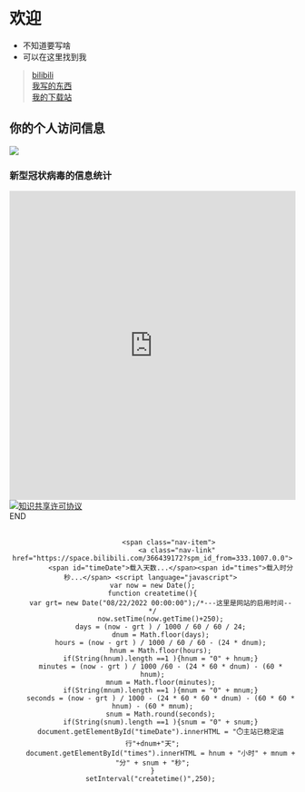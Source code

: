 # 欢迎
- 不知道要写啥
- 可以在这里找到我

>[bilibili](https://space.bilibili.com/366439172?spm_id_from=333.1007.0.0)  
>[我写的东西](https://docs.sakuragl.ml/#/)  
>[我的下载站](https://download.sakuragl.ml/)  

## 你的个人访问信息


<div>
  <img src="https://api.xhofe.top/ip/?line1=Welcome！&amp;line2=sakuragl.ml" />
</div>  


### 新型冠状病毒的信息统计
<iframe src="https://cn.bing.com/covidans/widget?&setlang=zh-CN&lcid=/TaiWan&mt=Map" height="545" frameborder="no" scrolling="no" border="0" width="100%"> </iframe>   
<a rel="license" href="http://creativecommons.org/licenses/by-nc-sa/4.0/"><img alt="知识共享许可协议" style="border-width:0" src="https://i.creativecommons.org/l/by-nc-sa/4.0/88x31.png" /></a><br /

# END

  
<center>
        <br />
  
            <span class="nav-item">
                <a class="nav-link" href="https://space.bilibili.com/366439172?spm_id_from=333.1007.0.0">
             <span id="timeDate">载入天数...</span><span id="times">载入时分秒...</span> <script language="javascript"> 
    var now = new Date();
    function createtime(){
        var grt= new Date("08/22/2022 00:00:00");/*---这里是网站的启用时间--*/
        now.setTime(now.getTime()+250);
        days = (now - grt ) / 1000 / 60 / 60 / 24;
        dnum = Math.floor(days);
        hours = (now - grt ) / 1000 / 60 / 60 - (24 * dnum);
        hnum = Math.floor(hours);
        if(String(hnum).length ==1 ){hnum = "0" + hnum;}
        minutes = (now - grt ) / 1000 /60 - (24 * 60 * dnum) - (60 * hnum);
        mnum = Math.floor(minutes);
        if(String(mnum).length ==1 ){mnum = "0" + mnum;}
        seconds = (now - grt ) / 1000 - (24 * 60 * 60 * dnum) - (60 * 60 * hnum) - (60 * mnum);
        snum = Math.round(seconds);
        if(String(snum).length ==1 ){snum = "0" + snum;}
        document.getElementById("timeDate").innerHTML = "⏱️主站已稳定运行"+dnum+"天";
        document.getElementById("times").innerHTML = hnum + "小时" + mnum + "分" + snum + "秒";
    }
    setInterval("createtime()",250); 

